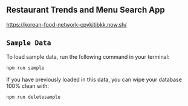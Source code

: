 ## Restaurant Trends and Menu Search App<br>
https://korean-food-network-cpvkitibkk.now.sh/

## `Sample Data`

To load sample data, run the following command in your terminal:

```bash
npm run sample
```

If you have previously loaded in this data, you can wipe your database 100% clean with:

```bash
npm run deletesample
